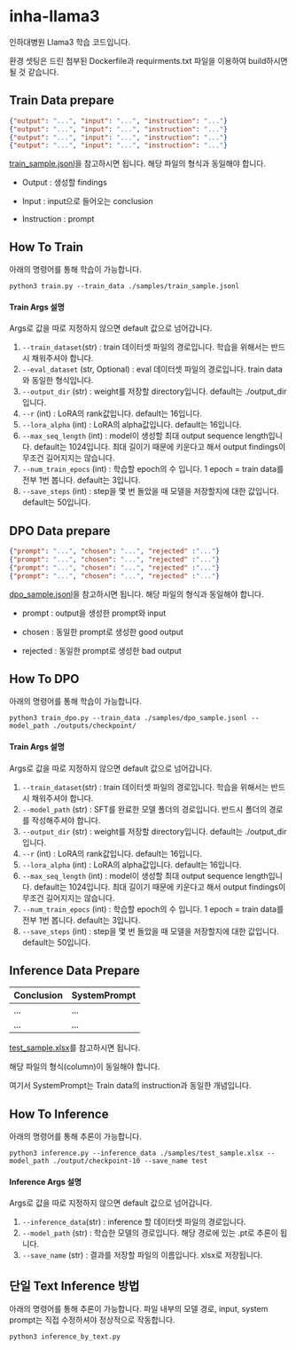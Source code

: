 # inha-llama3
인하대병원 Llama3 학습 코드입니다.

환경 셋팅은 드린 첨부된 Dockerfile과 requirments.txt 파일을 이용하여 build하시면 될 것 같습니다.

## Train Data prepare
```json
{"output": "...", "input": "...", "instruction": "..."}
{"output": "...", "input": "...", "instruction": "..."}
{"output": "...", "input": "...", "instruction": "..."}
{"output": "...", "input": "...", "instruction": "..."}
```
[train_sample.jsonl](samples/train_sample.jsonl)을 참고하시면 됩니다.
해당 파일의 형식과 동일해야 합니다.

* Output : 생성할 findings

* Input : input으로 들어오는 conclusion

* Instruction : prompt


## How To Train
아래의 명령어를 통해 학습이 가능합니다.

```
python3 train.py --train_data ./samples/train_sample.jsonl
```

#### Train Args 설명
Args로 값을 따로 지정하지 않으면 default 값으로 넘어갑니다.

1. `--train_dataset`(str) : train 데이터셋 파일의 경로입니다. 학습을 위해서는 반드시 채워주셔야 합니다.
2. `--eval_dataset` (str, Optional) : eval 데이터셋 파일의 경로입니다. train data와 동일한 형식입니다.
3. `--output_dir` (str) : weight를 저장할 directory입니다. default는 ./output_dir 입니다.
4. `--r` (int) : LoRA의 rank값입니다. default는 16입니다.
5. `--lora_alpha` (int) : LoRA의 alpha값입니다. default는 16입니다.
6. `--max_seq_length` (int) : model이 생성할 최대 output sequence length입니다. default는 1024입니다. 최대 길이기 때문에 키운다고 해서 output findings이 무조건 길어지지는 않습니다.
7. `--num_train_epocs` (int) : 학습할 epoch의 수 입니다. 1 epoch = train data를 전부 1번 봅니다. default는 3입니다.
8. `--save_steps` (int) : step을 몇 번 돌았을 때 모델을 저장할지에 대한 값입니다. default는 50입니다.


## DPO Data prepare
```json
{"prompt": "...", "chosen": "...", "rejected" :"..."}
{"prompt": "...", "chosen": "...", "rejected" :"..."}
{"prompt": "...", "chosen": "...", "rejected" :"..."}
{"prompt": "...", "chosen": "...", "rejected" :"..."}
```
[dpo_sample.jsonl](samples/dpo_sample.jsonl)을 참고하시면 됩니다.
해당 파일의 형식과 동일해야 합니다.

* prompt : output을 생성한 prompt와 input

* chosen : 동일한 prompt로 생성한 good output

* rejected : 동일한 prompt로 생성한 bad output


## How To DPO
아래의 명령어를 통해 학습이 가능합니다.

```
python3 train_dpo.py --train_data ./samples/dpo_sample.jsonl --model_path ./outputs/checkpoint/
```

#### Train Args 설명
Args로 값을 따로 지정하지 않으면 default 값으로 넘어갑니다.

1. `--train_dataset`(str) : train 데이터셋 파일의 경로입니다. 학습을 위해서는 반드시 채워주셔야 합니다.
2. `--model_path` (str) : SFT를 완료한 모델 폴더의 경로입니다. 반드시 폴더의 경로를 작성해주셔야 합니다.
3. `--output_dir` (str) : weight를 저장할 directory입니다. default는 ./output_dir 입니다.
4. `--r` (int) : LoRA의 rank값입니다. default는 16입니다.
5. `--lora_alpha` (int) : LoRA의 alpha값입니다. default는 16입니다.
6. `--max_seq_length` (int) : model이 생성할 최대 output sequence length입니다. default는 1024입니다. 최대 길이기 때문에 키운다고 해서 output findings이 무조건 길어지지는 않습니다.
7. `--num_train_epocs` (int) : 학습할 epoch의 수 입니다. 1 epoch = train data를 전부 1번 봅니다. default는 3입니다.
8. `--save_steps` (int) : step을 몇 번 돌았을 때 모델을 저장할지에 대한 값입니다. default는 50입니다.

## Inference Data Prepare
| Conclusion | SystemPrompt | 
|----------|----------|
| ...   | ...   | 
| ...   | ...   | 

[test_sample.xlsx](samples/test_sample.xlsx)를 참고하시면 됩니다.

해당 파일의 형식(column)이 동일해야 합니다.

여기서 SystemPrompt는 Train data의 instruction과 동일한 개념입니다.

## How To Inference
아래의 명령어를 통해 추론이 가능합니다.
```
python3 inference.py --inference_data ./samples/test_sample.xlsx --model_path ./output/checkpoint-10 --save_name test
```

#### Inference Args 설명
Args로 값을 따로 지정하지 않으면 default 값으로 넘어갑니다.

1. `--inference_data`(str) : inference 할 데이터셋 파일의 경로입니다. 
2. `--model_path` (str) : 학습한 모델의 경로입니다. 해당 경로에 있는 .pt로 추론이 됩니다.
3. `--save_name` (str) : 결과를 저장할 파일의 이름입니다. xlsx로 저장됩니다.

## 단일 Text Inference 방법
아래의 명령어를 통해 추론이 가능합니다.
파일 내부의 모델 경로, input, system prompt는 직접 수정하셔야 정상적으로 작동합니다.
```
python3 inference_by_text.py
```


